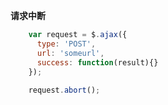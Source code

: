**请求中断**</br>
```javascript
	var request = $.ajax({
	  type: 'POST',
	  url: 'someurl',
	  success: function(result){}
	});
	 
	request.abort();
```